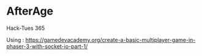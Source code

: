 # AfterAge
Hack-Tues 365


Using : https://gamedevacademy.org/create-a-basic-multiplayer-game-in-phaser-3-with-socket-io-part-1/
